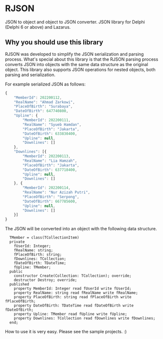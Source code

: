 # RJSON
JSON to object and object to JSON converter. JSON library for Delphi (Delphi 6 or above) and Lazarus.

## Why you should use this library
RJSON was developed to simplify the JSON serialization and parsing process. What's special about this library is that the RJSON parsing process converts JSON into objects with the same data structure as the original object. This library also supports JSON operations for nested objects, both parsing and serialization.

For example serialized JSON as follows:

```js
{
	"MemberId": 202200112,
	"RealName": "Ahmad Zarkowi",
	"PlaceOfBirth": "Surabaya",
	"DateOfBirth": 647740800,
	"Upline": {
		"MemberId": 202200111,
		"RealName": "Syueb Hamdan",
		"PlaceOfBirth": "Jakarta",
		"DateOfBirth": 633830400,
		"Upline": null,
		"Downlines": []
	},
	"Downlines": [{
		"MemberId": 202200113,
		"RealName": "Lia Hamzah",
		"PlaceOfBirth": "Jakarta",
		"DateOfBirth": 637718400,
		"Upline": null,
		"Downlines": []
	}, {
		"MemberId": 202200114,
		"RealName": "Nur Azizah Putri",
		"PlaceOfBirth": "Serpong",
		"DateOfBirth": 667785600,
		"Upline": null,
		"Downlines": []
	}]
}
```
The JSON will be converted into an object with the following data structure.

```delphi
  TMember = class(TCollectionItem)
  private
    fUserId: Integer;
    fRealName: string;
    fPlaceOfBirth: string;
    fDownlines: TCollection;
    fDateOfBirth: TDateTime;
    fUpline: TMember;
  public
    constructor Create(Collection: TCollection); override;
    destructor Destroy; override;
  published
    property MemberId: Integer read fUserId write fUserId;
    property RealName: string read fRealName write fRealName;
    property PlaceOfBirth: string read fPlaceOfBirth write fPlaceOfBirth;
    property DateOfBirth: TDateTime read fDateOfBirth write fDateOfBirth;
    property Upline: TMember read fUpline write fUpline;
    property Downlines: TCollection read fDownlines write fDownlines;
  end;
```
How to use it is very easy. Please see the sample projects. :)
